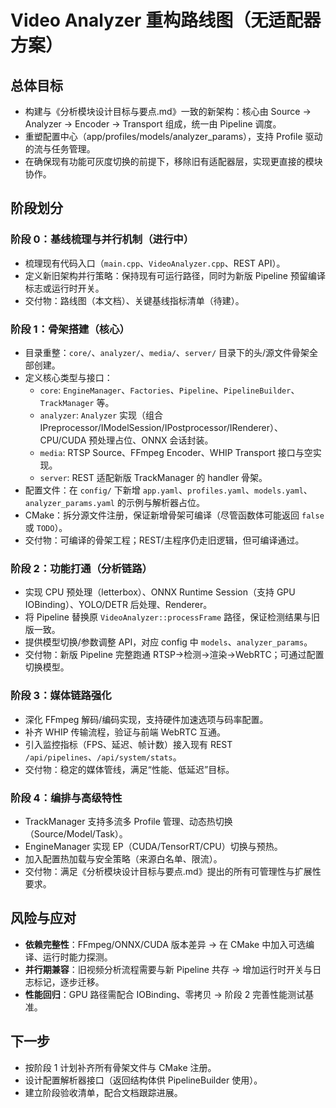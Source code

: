 # Video Analyzer 重构路线图（无适配器方案）

## 总体目标
- 构建与《分析模块设计目标与要点.md》一致的新架构：核心由 Source → Analyzer → Encoder → Transport 组成，统一由 Pipeline 调度。
- 重塑配置中心（app/profiles/models/analyzer_params），支持 Profile 驱动的流与任务管理。
- 在确保现有功能可灰度切换的前提下，移除旧有适配器层，实现更直接的模块协作。

## 阶段划分

### 阶段 0：基线梳理与并行机制（进行中）
- 梳理现有代码入口（`main.cpp`、`VideoAnalyzer.cpp`、REST API）。
- 定义新旧架构并行策略：保持现有可运行路径，同时为新版 Pipeline 预留编译标志或运行时开关。
- 交付物：路线图（本文档）、关键基线指标清单（待建）。

### 阶段 1：骨架搭建（核心）
- 目录重整：`core/`、`analyzer/`、`media/`、`server/` 目录下的头/源文件骨架全部创建。
- 定义核心类型与接口：
  - `core`: `EngineManager`、`Factories`、`Pipeline`、`PipelineBuilder`、`TrackManager` 等。
  - `analyzer`: `Analyzer` 实现（组合 IPreprocessor/IModelSession/IPostprocessor/IRenderer）、CPU/CUDA 预处理占位、ONNX 会话封装。
  - `media`: RTSP Source、FFmpeg Encoder、WHIP Transport 接口与空实现。
  - `server`: REST 适配新版 TrackManager 的 handler 骨架。
- 配置文件：在 `config/` 下新增 `app.yaml`、`profiles.yaml`、`models.yaml`、`analyzer_params.yaml` 的示例与解析器占位。
- CMake：拆分源文件注册，保证新增骨架可编译（尽管函数体可能返回 `false` 或 `TODO`）。
- 交付物：可编译的骨架工程；REST/主程序仍走旧逻辑，但可编译通过。

### 阶段 2：功能打通（分析链路）
- 实现 CPU 预处理（letterbox）、ONNX Runtime Session（支持 GPU IOBinding）、YOLO/DETR 后处理、Renderer。
- 将 Pipeline 替换原 `VideoAnalyzer::processFrame` 路径，保证检测结果与旧版一致。
- 提供模型切换/参数调整 API，对应 config 中 `models`、`analyzer_params`。
- 交付物：新版 Pipeline 完整跑通 RTSP→检测→渲染→WebRTC；可通过配置切换模型。

### 阶段 3：媒体链路强化
- 深化 FFmpeg 解码/编码实现，支持硬件加速选项与码率配置。
- 补齐 WHIP 传输流程，验证与前端 WebRTC 互通。
- 引入监控指标（FPS、延迟、帧计数）接入现有 REST `/api/pipelines`、`/api/system/stats`。
- 交付物：稳定的媒体管线，满足“性能、低延迟”目标。

### 阶段 4：编排与高级特性
- TrackManager 支持多流多 Profile 管理、动态热切换（Source/Model/Task）。
- EngineManager 实现 EP（CUDA/TensorRT/CPU）切换与预热。
- 加入配置热加载与安全策略（来源白名单、限流）。
- 交付物：满足《分析模块设计目标与要点.md》提出的所有可管理性与扩展性要求。

## 风险与应对
- **依赖完整性**：FFmpeg/ONNX/CUDA 版本差异 → 在 CMake 中加入可选编译、运行时能力探测。
- **并行期兼容**：旧视频分析流程需要与新 Pipeline 共存 → 增加运行时开关与日志标记，逐步迁移。
- **性能回归**：GPU 路径需配合 IOBinding、零拷贝 → 阶段 2 完善性能测试基准。

## 下一步
- 按阶段 1 计划补齐所有骨架文件与 CMake 注册。
- 设计配置解析器接口（返回结构体供 PipelineBuilder 使用）。
- 建立阶段验收清单，配合文档跟踪进展。

